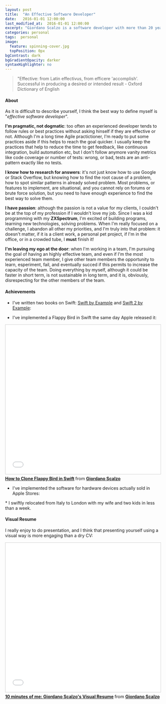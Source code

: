 ```yaml
---
layout: post
title:  "An Effective Software Developer"
date:   2016-01-01 12:00:00
last_modified_at:  2016-01-01 12:00:00
excerpt: "Giordano Scalzo is a software developer with more than 20 years of experience..."
categories: personal
tags:  personal
image:
  feature: spinning-cover.jpg
  topPosition: 0px
bgContrast: dark
bgGradientOpacity: darker
syntaxHighlighter: no
---
```


<blockquote class="u--startsWithDoubleQuote">"Effective: from Latin effectivus, from efficere 'accomplish'. 
Successful in producing a desired or intended result - Oxford Dictionary of English</blockquote>

#### About
As it is difficult to describe yourself, I think the best way to define myself is "*effective software developer*".

**I'm pragmatic, not dogmatic**: too often an experienced developer tends to follow rules or best practices without asking hinself if they are effective or not. Although I'm a long time Agile practictioner, I'm ready to put some practices aside if this helps to reach the goal quicker. I usually keep the practices that help to reduce the time to get feedback, like continuous integration, build automation etc, but I don't follow anymore vanity metrics like code coverage or number of tests: wrong, or bad, tests are an anti-pattern exactly like no tests.

**I know how to research for answers**: it's not just know how to use Google or Stack Overflow, but knowing how to find the root cause of a problem, how to spot similar patterns in already solved problem. Most problems, or features to implement, are situational, and you cannot rely on forums or brute force solution, but you need to have enough experience to find the best way to solve them.

**I have passion**: although the passion is not a value for my clients, I couldn't be at the top of my profession if I wouldn't love my job.
Since I was a kid programming with my **ZXSpectrum**, I'm excited of building programs, learning new technologies, solving problems. When I'm really focused on a challenge, I abandon all other my priorities, and I'm truly into that problem: it doesn't matter, if it is a client work, a personal pet project, if I'm in the office, or in a crowded tube, I **must** finish it!

**I'm leaving my ego at the door**: when I'm working in a team, I'm pursuing the goal of having an highly effective team, and even if I'm the most experienced team member, I give other team members the opportunity to learn, esperiment, fail, and eventually succed if this permits to increase the capacity of the team. Doing everything by myself, although it could be faster in short term, is not sustainable in long term, and it is, obviously, disrespecting for the other members of the team.

#### Achievements

* I've written two books on Swift: [Swift by Example](https://www.packtpub.com/application-development/swift-example) and [Swift 2 by Example](http://swift-by-example.com):

<div class="img img--fullContainer img--16xLeading" style="background-image: url({{ site.baseurl_posts_img }}swiftbyexamplebooks.png);"></div>

* I've implemented a Flappy Bird in Swift the same day Apple released it:
<iframe src="//www.slideshare.net/slideshow/embed_code/key/6iDH7iR8k0JDec" width="595" height="485" frameborder="0" marginwidth="0" marginheight="0" scrolling="no" style="border:1px solid #CCC; border-width:1px; margin-bottom:5px; max-width: 100%;" allowfullscreen> </iframe> <div style="margin-bottom:5px"> <strong> <a href="//www.slideshare.net/giordano/how-to-clone-flappy-bird-in-swift" title="How to Clone Flappy Bird in Swift" target="_blank">How to Clone Flappy Bird in Swift</a> </strong> from <strong><a target="_blank" href="//www.slideshare.net/giordano">Giordano Scalzo</a></strong> </div>

* I've implemented the software for hardware devices actually sold in Apple Stores:
<div class="img img--fullContainer img--14xLeading" style="background-image: url({{ site.baseurl_posts_img }}plus-weather.jpg);"></div>
* I swiftly relocated from Italy to London with my wife and two kids in less than a week.

#### Visual Resume
I really enjoy to do presentation, and I think that presenting yourself using a visual way is more engaging than a dry CV:
<iframe src="//www.slideshare.net/slideshow/embed_code/key/csqg1JS11sQXgr" width="595" height="485" frameborder="0" marginwidth="0" marginheight="0" scrolling="no" style="border:1px solid #CCC; border-width:1px; margin-bottom:5px; max-width: 100%;" allowfullscreen> </iframe> <div style="margin-bottom:5px"> <strong> <a href="//www.slideshare.net/giordano/10-minutes-of-me-giordano-scalzos-visual-resume" title="10 minutes of me: Giordano Scalzo&#x27;s Visual Resume" target="_blank">10 minutes of me: Giordano Scalzo&#x27;s Visual Resume</a> </strong> from <strong><a target="_blank" href="//www.slideshare.net/giordano">Giordano Scalzo</a></strong> </div>
